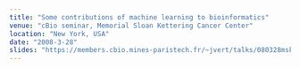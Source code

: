 ```yaml
---
title: "Some contributions of machine learning to bioinformatics"
venue: "cBio seminar, Memorial Sloan Kettering Cancer Center"
location: "New York, USA"
date: "2008-3-28"
slides: "https://members.cbio.mines-paristech.fr/~jvert/talks/080328mskcc/mskcc.pdf"
---
```

